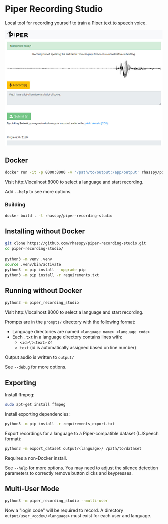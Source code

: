 # Piper Recording Studio

Local tool for recording yourself to train a [Piper text to speech](https://github.com/rhasspy/piper) voice.

![Screen shot](etc/screenshot.jpg)


## Docker

``` sh
docker run -it -p 8000:8000 -v '/path/to/output:/app/output' rhasspy/piper-recording-studio
```

Visit http://localhost:8000 to select a language and start recording.

Add `--help` to see more options.


### Building

``` sh
docker build . -t rhasspy/piper-recording-studio
```


## Installing without Docker

``` sh
git clone https://github.com/rhasspy/piper-recording-studio.git
cd piper-recording-studio/

python3 -m venv .venv
source .venv/bin/activate
python3 -m pip install --upgrade pip
python3 -m pip install -r requirements.txt
```


## Running without Docker

``` sh
python3 -m piper_recording_studio
```

Visit http://localhost:8000 to select a language and start recording.

Prompts are in the `prompts/` directory with the following format:

* Language directories are named `<language name>_<language code>`
* Each `.txt` in a language directory contains lines with:
    * `<id>\t<text>` or
    * `text` (id is automatically assigned based on line number)

Output audio is written to `output/`

See `--debug` for more options.


## Exporting

Install ffmpeg:

``` sh
sudo apt-get install ffmpeg
```

Install exporting dependencies:

``` sh
python3 -m pip install -r requirements_export.txt
```

Export recordings for a language to a Piper-compatible dataset (LJSpeech format):

``` sh
python3 -m export_dataset output/<language>/ /path/to/dataset
```

Requires a non-Docker install.

See `--help` for more options. You may need to adjust the silence detection parameters to correctly remove button clicks and keypresses.


## Multi-User Mode

``` sh
python3 -m piper_recording_studio --multi-user
```

Now a "login code" will be required to record. A directory `output/user_<code>/<language>` must exist for each user and language.
